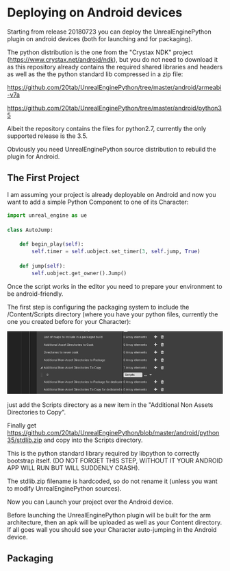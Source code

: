 # Deploying on Android devices

Starting from release 20180723 you can deploy the UnrealEnginePython plugin on android devices (both for launching and for packaging).

The python distribution is the one from the "Crystax NDK" project (https://www.crystax.net/android/ndk), but you do not need to download it as this repository
already contains the required shared libraries and headers as well as the the python standard lib compressed in a zip file:

https://github.com/20tab/UnrealEnginePython/tree/master/android/armeabi-v7a

https://github.com/20tab/UnrealEnginePython/tree/master/android/python35

Albeit the repository contains the files for python2.7, currently the only supported release is the 3.5.

Obviously you need UnrealEnginePython source distribution to rebuild the plugin for Android.

## The First Project

I am assuming your project is already deployable on Android and now you want to add a simple Python Component to one of its Character:

```python
import unreal_engine as ue

class AutoJump:

    def begin_play(self):
        self.timer = self.uobject.set_timer(3, self.jump, True)

    def jump(self):
        self.uobject.get_owner().Jump()
```

Once the script works in the editor you need to prepare your environment to be android-friendly.

The first step is configuring the packaging system to include the /Content/Scripts directory (where you have your python files, currently the one you created before for your Character):

![android_packaging](https://github.com/20tab/UnrealEnginePython/raw/master/docs/android_packaging.png)

just add the Scripts directory as a new item in the "Additional Non Assets Directories to Copy".

Finally get https://github.com/20tab/UnrealEnginePython/blob/master/android/python35/stdlib.zip and copy into the Scripts directory.

This is the python standard library required by libpython to correctly bootstrap itself. (DO NOT FORGET THIS STEP, WITHOUT IT YOUR ANDROID APP WILL RUN BUT WILL SUDDENLY CRASH).

The stdlib.zip filename is hardcoded, so do not rename it (unless you want to modify UnrealEnginePython sources).

Now you can Launch your project over the Android device.

Before launching the UnrealEnginePython plugin will be built for the arm architecture, then an apk will be uploaded as well as your Content directory. If all goes wall you should see your Character auto-jumping in the Android device.

## Packaging
